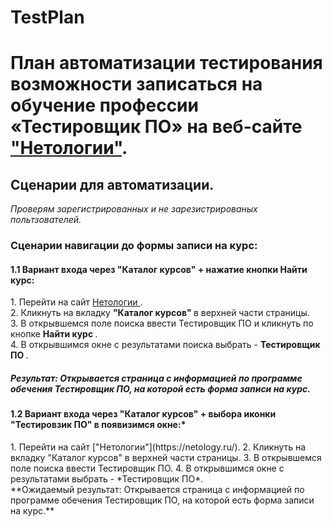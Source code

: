 # TestPlan
План автоматизации тестирования возможности записаться на обучение профессии «Тестировщик ПО» на веб-сайте ["Нетологии"](https://netology.ru/).
=======

 <h2> Сценарии для автоматизации. </h2>

*Проверям зарегистрированных и не зарезистрированых польтзователей.*

<h3> Сценарии навигации до формы записи на курс: </h3>
<h4> 1.1 Вариант входа через "Каталог курсов" + нажатие кнопки  Найти курс: </h4>  
  1. Перейти на сайт <a href="https://netology.ru"> Нетологии </a>. <br> 
  2. Кликнуть на вкладку  <strong> "Каталог курсов" </strong> в верхней части страницы. <br> 
  3. В открывшемся поле поиска ввести Тестировщик ПО и кликнуть по кнопке <strong> Hайти курс </strong>. <br> 
  4. В открывшимся окне с результатами поиска выбрать - <strong> Teстировщик ПО </strong>.  
 <h5> Результат: Открывается страница с информацией по программе обечения Тестировщик ПО, на которой есть форма записи на курс. </h5>

<h4> 1.2 Вариант входа через "Каталог курсов" + выбора иконки "Тестировзик ПО" в появизимся окне:* </h4>
  1. Перейти на сайт ["Нетологии"](https://netology.ru/).
  2. Кликнуть на вкладку "Каталог курсов" в верхней части страницы.
  3. В открывшемся поле поиска ввести Тестировщик ПО.
  4. В открывшимся окне с результатами  выбрать - *Тестировщик ПО*.
<br> **Ожидаемый результат: Открывается страница с информацией по программе обечения Тестировщик ПО, на которой есть форма записи на курс.**